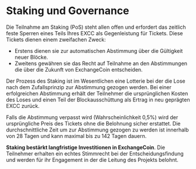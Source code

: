 # Staking und Governance

Die Teilnahme am Staking (PoS) steht allen offen und erfordert das zeitlich feste Sperren eines Teils Ihres EXCC als Gegenleistung für Tickets. Diese Tickets dienen einem zweifachen Zweck:

- Erstens dienen sie zur automatischen Abstimmung über die Gültigkeit neuer Blöcke.
- Zweitens gewähren sie das Recht auf Teilnahme an den Abstimmungen die über die Zukunft von ExchangeCoin entscheiden.

Der Prozess des Staking ist im Wesentlichen eine Lotterie bei der die Lose nach dem Zufallsprinzip zur Abstimmung gezogen werden. Bei einer erfolgreichen Abstimmung erhält der Teilnehmer die ursprünglichen Kosten des Loses und einen Teil der Blockausschüttung als Ertrag in neu geprägten EXCC zurück.

Falls die Abstimmung verpasst wird (Wahrscheinlichkeit 0,5%) wird der ursprüngliche Preis des Tickets ohne die Belohnung sicher erstattet. Die durchschnittliche Zeit um zur Abstimmung gezogen zu werden ist innerhalb von 28 Tagen und kann maximal bis zu 142 Tagen dauern.

**Staking bestärkt langfristige Investitionen in ExchangeCoin**. Die Teilnehmer erhalten ein
echtes Stimmrecht bei der Entscheidungsfindung und werden für ihr Engagement in der
die Leitung des Projekts belohnt.
